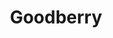 ---
title: "Goodberry"
permalink: /spells/goodberry/
tags:
  - Spell
  - 1st Level
  - Transmutation
available_for:
  - Druid
  - Ranger
level: "1st Level"
school: "Transmutation"
range: "Touch"
comp:
  - V
  - S
  - M
material: "a sprig of mistletoe."
description: |
  Up to ten berries appear in your hand and are infused with magic for the duration. A creature can use its action to eat one berry. Eating a berry restores 1 hit point, and the berry provides enough nourishment to sustain a creature for a day.

  The berries lose their potency if they have not been consumed within 24 hours of the casting of this spell.
excerpt: "Up to ten berries appear in your hand and are infused with magic for the duration."
source: "Basic Rules"
---